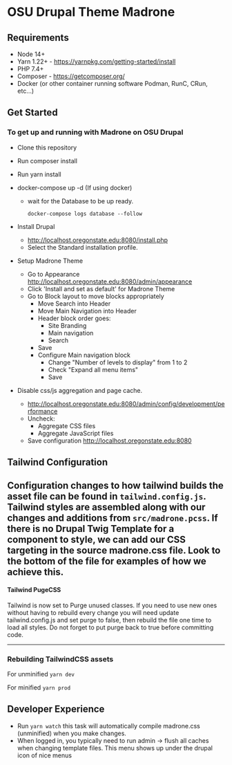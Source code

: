 # OSU Drupal Theme Madrone

## Requirements

- Node 14+
- Yarn 1.22+ - https://yarnpkg.com/getting-started/install
- PHP 7.4+
- Composer - https://getcomposer.org/
- Docker (or other container running software Podman, RunC, CRun, etc...)

## Get Started

### To get up and running with Madrone on OSU Drupal

- Clone this repository
- Run composer install
- Run yarn install
- docker-compose up -d (If using docker)

  - wait for the Database to be up ready.

    `docker-compose logs database --follow`

- Install Drupal
  - http://localhost.oregonstate.edu:8080/install.php
  - Select the Standard installation profile.
- Setup Madrone Theme
  - Go to Appearance http://localhost.oregonstate.edu:8080/admin/appearance
  - Click 'Install and set as default' for Madrone Theme
  - Go to Block layout to move blocks appropriately
    - Move Search into Header
    - Move Main Navigation into Header
    - Header block order goes:
      - Site Branding
      - Main navigation
      - Search
    - Save
    - Configure Main navigation block
      - Change "Number of levels to display" from 1 to 2
      - Check "Expand all menu items"
      - Save
- Disable css/js aggregation and page cache.
  - http://localhost.oregonstate.edu:8080/admin/config/development/performance
  - Uncheck:
    - Aggregate CSS files
    - Aggregate JavaScript files
  - Save configuration
    http://localhost.oregonstate.edu:8080

## Tailwind Configuration

Configuration changes to how tailwind builds the asset file can be found
in `tailwind.config.js`. Tailwind styles are assembled along with our changes
and additions from `src/madrone.pcss`. If there is no Drupal Twig Template for a
component to style, we can add our CSS targeting in the source madrone.css file.
Look to the bottom of the file for examples of how we achieve this.
---

#### Tailwind PugeCSS

Tailwind is now set to Purge unused classes. If you need to use new ones without
having to rebuild every change you will need update tailwind.config.js and set
purge to false, then rebuild the file one time to load all styles. Do not forget
to put purge back to true before committing code.

---

### Rebuilding TailwindCSS assets

For unminified `yarn dev`

For minified `yarn prod`

## Developer Experience

- Run `yarn watch` this task will automatically compile madrone.css (unminified)
  when you make changes.
- When logged in, you typically need to run admin -> flush all caches when
  changing template files. This menu shows up under the drupal icon of nice
  menus
